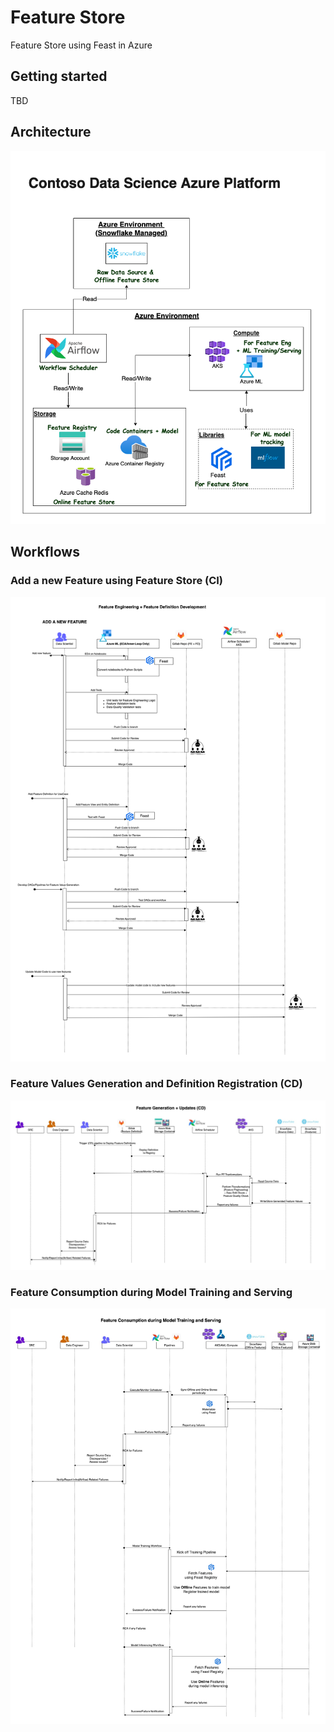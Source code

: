 # Feature Store

Feature Store using Feast in Azure

## Getting started

TBD

## Architecture

![example-feature-store-azure-architecture](./docs/img/architecture-ds-platform.png)

## Workflows

### Add a new Feature using Feature Store (CI)

![ci-add-feature-workflow](./docs/img/ci-add-feature-workflow.png)

### Feature Values Generation and Definition Registration (CD)

![cd-feature-generation](./docs/img/cd-feature-generation-registration.jpg)

### Feature Consumption during Model Training and Serving

![feature-consumption-workflow](./docs/img/feature-consumption-workflow.jpg)
